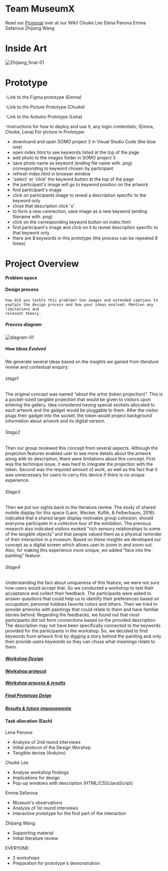 # Team MuseumX
Read our [Proposal](https://github.com/zhijiang95/MuseumX/wiki/Proposal) over at our Wiki!
Chuike Lee
Elena Panova
Emma Safarova
Zhijiang Wang

# Inside Art
![Zhijiang_final-01](https://user-images.githubusercontent.com/54301507/67284828-b3245100-f519-11e9-84e2-40e98d0f1258.png)
# Prototype 
####
  -Link to the Figma prototype (Emma)
  
  -Link to the Picture Prototype (Chuike)
  
  -Link to the Arduino Prototype (Lena)
  
  -Instructions for how to deploy and use it, any login credentials; (Emma, Chuike, Lena)
  For picture in Prototype:
  - downloand and open SOMO project 3 in Visual Studio Code (the blue one)
  - open index.html to see keywords listed at the top of the page
  - add photo to the images folder in SOMO project 3
  - save photo name as keyword (ending file name with .png) corresponding to keyword chosen by participant
  - refresh index.html in browser window
  - 'select' or 'click' the keyword button at the top of the page
  - the participant's image will go to keyword position on the artwork
  - find participant's image
  - click on participants image to reveal a description specific to the keyword only
  - close that description click 'x'
  - to form a new connection, save image as a new keyword (ending filename with .png)
  - click on the corresponding keyword button on index.html
  - find participant's image and click on it to reveal description specific to that keywork only
  - there are 8 keywords in this prototype (the process can be repeated 8 times)
  
# Project Overview
#### Problem space 
  
#### Design process
    how did you tackle this problem? Use images and extended captions to
    explain the design process and how your ideas evolved. Mention any limitations and
    relevant theory.
         
##### Process diagram 
![diagram-01](https://user-images.githubusercontent.com/54301507/67487873-121cce00-f6b2-11e9-8a45-0e3cbe88fff5.png)
##### How Ideas Evolved 
We generate several ideas based on the insights we gained from literature review and contextual enquiry.

###### stage1
The original concept was named “about the artist (token projection)”. This is a pocket-sized tangible projection that would be given to visitors upon entering the gallery. Idea considered having special sockets allocated to each artwork and the gadget would be pluggable to them. After the visitor plugs their gadget into the socket, the token would project background information about artwork and its digital version.

###### Stage2 
Then our group reviewed this concept from several aspects. Although the projection features enabled user to see more details about the artwork along with its description, there were limitations about this concept. First was the technique issue, it was hard to integrate the projection with the token. Second was the required amount of work, as well as the fact that it was unnecessary for users to carry this device if there is no unique experience.

###### Stage3 
Then we put our sights back to the literature review. The study of shared mobile display for this space (Lanir, Wecker, Kuflik, & Felberbaum, 2016) indicated that a shared larger display motivates group cohesion, should everyone participate in a collective tour of the exhibition. The previous research also indicated visitors evoked "rich sensory relationships to some of the tangible objects" and that people valued them as a physical reminder of their interaction in a museum. Based on these insights we developed our concept as a digital screen which allows user to zoom in and zoom out. Also, for making this experience more unique, we added “face into the painting” feature.

###### Stage4 
Understanding the fact about uniqueness of this feature, we were not sure how users would accept that. So we conducted a workshop to test their acceptance and collect their feedback. The participants were asked to answer questions that could help us to identify their preferences based on occupation, personal hobbies favorite colors and others. Then we tried to provide artworks with paintings that could relate to them and have familiar stories behind. Regarding the feedbacks, we found out that most participants did not form connections based on the provided description. The description may not have been specifically connected to the keywords provided for the participants in the workshop. So, we decided to find keywords from artwork first by digging a story behind the painting and only then provide users keywords so they can chose what meanings relate to them.

##### [Workshop Design](https://github.com/zhijiang95/MuseumX/wiki/workshop-design)

#### [Workshop protocol](https://github.com/zhijiang95/MuseumX/wiki/Workshop-protocol)


##### [Workshop process & results](https://github.com/zhijiang95/MuseumX/wiki/Workshop-process-&-results)

##### [Final Prototype Deign](https://github.com/zhijiang95/MuseumX/wiki/Final-Prototype-Deign)


##### [Results & future improvements](https://github.com/zhijiang95/MuseumX/wiki/Future-improvements)
    
#### Task allocation (Each)
Lena Panova: 
  - Analysis of 2nd round interviews
  - Initial protocol of the Design Worshop
  - Tangible devise (Arduino)
  
  Chuike Lee
  - Analyse workshop findings
  - Implications for design
  - Pop-up windows with description (HTML/CSS/JavaScript)

Emma Safarova 
   - Museum's observations
   - Analysis of 1st round interviews 
   - Interactive prototype for the first part of the interaction 


 Zhijiang Wang:
   - Supporting material
   - Initial literature review
 
 EVERYONE:
   - 2 workshops 
   - Preparation for prototype's demonstration
